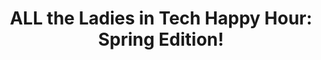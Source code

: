 ---
state: TX
region: Austin 
title: "ALL the Ladies in Tech Happy Hour: Spring Edition!"
event_url: https://www.eventbrite.com/e/all-the-ladies-in-tech-happy-hour-spring-edition-tickets-59243994382
start_date: 2019-04-16
cost: FREE
topics: [ wit ]
---
